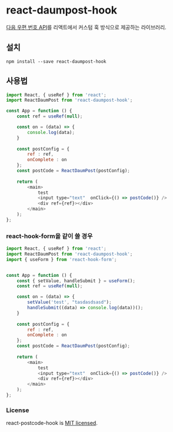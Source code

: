 # react-daumpost-hook

[다음 우편 번호 API](http://postcode.map.daum.net/guide)를 리액트에서 커스텀 훅 방식으로 제공하는 라이브러리.


## 설치

```shell
npm install --save react-daumpost-hook
```

## 사용법

```js
import React, { useRef } from 'react';
import ReactDaumPost from 'react-daumpost-hook';

const App = function () {
    const ref = useRef(null);

    const on = (data) => {
        console.log(data);
    }
    
    const postConfig = {
        ref : ref,
        onComplete : on
    };
    const postCode = ReactDaumPost(postConfig);
   
    return (
        <main>
            test
            <input type="text"  onClick={() => postCode()} />
            <div ref={ref}></div>
        </main>
    );
};
```

### react-hook-form을 같이 쓸 경우

```js
import React, { useRef } from 'react';
import ReactDaumPost from 'react-daumpost-hook';
import { useForm } from 'react-hook-form';


const App = function () {
    const { setValue, handleSubmit } = useForm();
    const ref = useRef(null);

    const on = (data) => {
        setValue('test', "tasdasdsasd");
        handleSubmit((data) => console.log(data))();
    }
    
    const postConfig = {
        ref : ref,
        onComplete : on
    };
    const postCode = ReactDaumPost(postConfig);
   
    return (
        <main>
            test
            <input type="text"  onClick={() => postCode()} />
            <div ref={ref}></div>
        </main>
    );
};
```

### License

react-postcode-hook is [MIT licensed](./LICENSE).